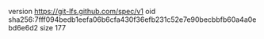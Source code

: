 version https://git-lfs.github.com/spec/v1
oid sha256:7fff094bedb1eefa06b6cfa430f36efb231c52e7e90becbbfb60a4a0ebd6e6d2
size 177

